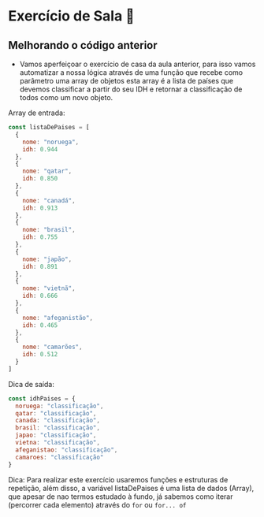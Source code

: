 # Exercício de Sala 🏫  

## Melhorando o código anterior

- Vamos aperfeiçoar o exercício de casa da aula anterior, para isso vamos automatizar a nossa lógica através de uma função que recebe como parâmetro uma array de objetos esta array é a lista de países que devemos classificar a partir do seu IDH e retornar a classificação de todos como um novo objeto.

Array de entrada:

```js
const listaDePaises = [
  { 
    nome: "noruega",
    idh: 0.944
  },
  { 
    nome: "qatar",
    idh: 0.850
  },
  { 
    nome: "canadá",
    idh: 0.913
  },
  { 
    nome: "brasil",
    idh: 0.755
  },
  { 
    nome: "japão",
    idh: 0.891
  },
  { 
    nome: "vietnã",
    idh: 0.666
  },
  { 
    nome: "afeganistão",
    idh: 0.465
  },
  { 
    nome: "camarões",
    idh: 0.512
  }
]
```

Dica de saída:

```js
const idhPaises = {
  noruega: "classificação",
  qatar: "classificação",
  canada: "classificação",
  brasil: "classificação",
  japao: "classificação",
  vietna: "classificação",
  afeganistao: "classificação",
  camaroes: "classificação"
}

```

Dica: Para realizar este exercício usaremos funções e estruturas de repetição, além disso, a variável listaDePaises é uma lista de dados (Array), que apesar de nao termos estudado à fundo, já sabemos como iterar (percorrer cada elemento) através do `for` ou `for... of`
